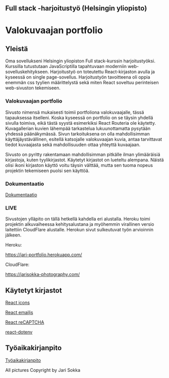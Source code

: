 ## Full stack -harjoitustyö (Helsingin yliopisto)
# Valokuvaajan portfolio 

## Yleistä

Oma sovellukseni Helsingin yliopiston Full stack-kurssin harjoitustyöksi. Kurssilla tutustutaan JavaScriptilla tapahtuvaan moderniin web-sovelluskehitykseen. Harjoitustyö on toteutettu React-kirjaston avulla ja kyseessä on single page-sovellus. Harjoitustyön tavoitteena oli oppia enemmän css tyylien määrittelystä sekä miten React soveltuu perinteisen web-sivuston tekemiseen. 

### Valokuvaajan portfolio

Sivusto nimensä mukaisesti toimii portfoliona valokuvaajalle, tässä tapauksessa itselleni. Koska kyseessä on portfolio on se täysin yhdellä sivulla toimiva, eikä tästä syystä esimerkiksi React Routeria ole käytetty. Kuvagallerian kuvien lähempää tarkastelua lukuunottamatta pysytään yhdessä päänäkymässä. Sivun tarkoituksena on olla mahdollisimman käyttäjäystävällinen, esitellä katsojalle valokuvaajan kuvia, antaa tarvittavat tiedot kuvaajasta sekä mahdollisuuden ottaa yhteyttä kuvaajaan. 

Sivusto on pyritty rakentamaan mahdollisimman pitkälle ilman ylimääräisiä kirjastoja, kuten tyylikirjastot. Käytetyt kirjastot on lueteltu alempana. Näistä olisi ikoni kirjaston käyttö voitu täysin välttää, mutta sen tuoma nopeus projektin tekemiseen puolsi sen käyttöä. 

### Dokumentaatio

[Dokumentaatio](./dokumentaatio/dokumentaatio.md)

### LIVE

Sivustojen ylläpito on tällä hetkellä kahdella eri alustalla. Heroku toimi projektin alkuvaiheessa kehitysalustana ja myöhemmin virallinen versio laitettiin CloudFlare alustalle. Herokun sivut sulkeutuvat työn arvioinnin jälkeen.

Heroku:

https://jari-portfolio.herokuapp.com/

CloudFlare:

https://jarisokka-photography.com/


## Käytetyt kirjastot

[React icons](https://react-icons.github.io/react-icons/)

[React emailjs](https://www.emailjs.com/docs/examples/reactjs/)

[React reCAPTCHA](https://www.npmjs.com/package/react-recaptcha)

[react-dotenv](https://www.npmjs.com/package/react-dotenv) 

## Työaikakirjanpito

[Työaikakirjanpito](./dokumentaatio/tuntikirjanpito.md)

All pictures Copyright by Jari Sokka 
